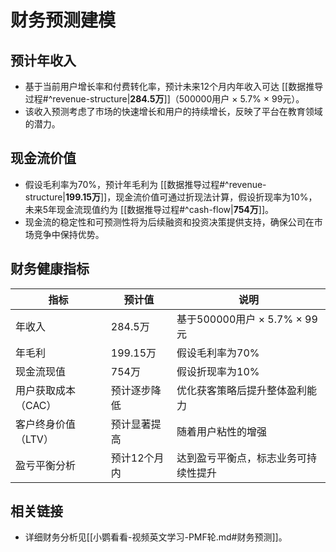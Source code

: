 # 财务预测建模

## 预计年收入
- 基于当前用户增长率和付费转化率，预计未来12个月内年收入可达 [[数据推导过程#^revenue-structure|**284.5万**]]（500000用户 × 5.7% × 99元）。
- 该收入预测考虑了市场的快速增长和用户的持续增长，反映了平台在教育领域的潜力。

## 现金流价值
- 假设毛利率为70%，预计年毛利为 [[数据推导过程#^revenue-structure|**199.15万**]]，现金流价值可通过折现法计算，假设折现率为10%，未来5年现金流现值约为 [[数据推导过程#^cash-flow|**754万**]]。
- 现金流的稳定性和可预测性将为后续融资和投资决策提供支持，确保公司在市场竞争中保持优势。

## 财务健康指标

| 指标                     | 预计值         | 说明                                   |
|--------------------------|----------------|----------------------------------------|
| 年收入                   | 284.5万        | 基于500000用户 × 5.7% × 99元          |
| 年毛利                   | 199.15万       | 假设毛利率为70%                        |
| 现金流现值               | 754万          | 假设折现率为10%                        |
| 用户获取成本（CAC）      | 预计逐步降低   | 优化获客策略后提升整体盈利能力        |
| 客户终身价值（LTV）      | 预计显著提高   | 随着用户粘性的增强                     |
| 盈亏平衡分析             | 预计12个月内   | 达到盈亏平衡点，标志业务可持续性提升  | 

## 相关链接
- 详细财务分析见[[小鹦看看-视频英文学习-PMF轮.md#财务预测]]。 